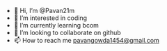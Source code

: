 - 👋 Hi, I’m @Pavan21m
- 👀 I’m interested in coding
- 🌱 I’m currently learning bcom
- 💞️ I’m looking to collaborate on github
- 📫 How to reach me pavangowda1454@gmail.com

<!---
Pavan21m/Pavan21m is a ✨ special ✨ repository because its `README.md` (this file) appears on your GitHub profile.
You can click the Preview link to take a look at your changes.
--->
